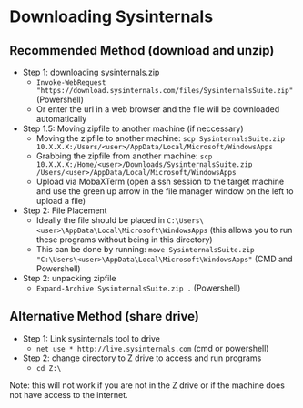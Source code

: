 # Downloading Sysinternals

## Recommended Method (download and unzip)

- Step 1: downloading sysinternals.zip
  - `Invoke-WebRequest "https://download.sysinternals.com/files/SysinternalsSuite.zip"` (Powershell)
  - Or enter the url in a web browser and the file will be downloaded automatically
- Step 1.5: Moving zipfile to another machine (if neccessary)
  - Moving the zipfile to another machine: `scp SysinternalsSuite.zip 10.X.X.X:/Users/<user>/AppData/Local/Microsoft/WindowsApps`
  - Grabbing the zipfile from another machine: `scp 10.X.X.X:/Home/<user>/Downloads/SysinternalsSuite.zip /Users/<user>/AppData/Local/Microsoft/WindowsApps`
  - Upload via MobaXTerm (open a ssh session to the target machine and use the green up arrow in the file manager window on the left to upload a file)
- Step 2: File Placement
  - Ideally the file should be placed in `C:\Users\<user>\AppData\Local\Microsoft\WindowsApps` (this allows you to run these programs without being in this directory)
  - This can be done by running:
    `move SysinternalsSuite.zip "C:\Users\<user>\AppData\Local\Microsoft\WindowsApps"` (CMD and Powershell)
- Step 2: unpacking zipfile
  - `Expand-Archive SysinternalsSuite.zip .` (Powershell)

## Alternative Method (share drive)

- Step 1: Link sysinternals tool to drive
  - `net use * http://live.sysinternals.com` (cmd or powershell)
- Step 2: change directory to Z drive to access and run programs
  - `cd Z:\`

Note: this will not work if you are not in the Z drive or if the machine does not have access to the internet.
